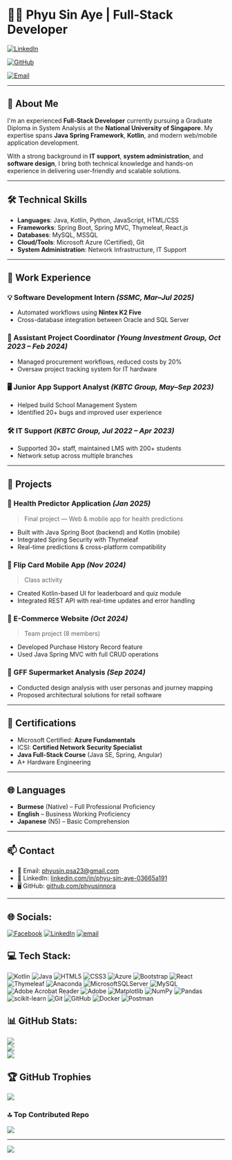 # 👩‍💻 Phyu Sin Aye | Full-Stack Developer

[![LinkedIn](https://img.shields.io/badge/LinkedIn-Connect-blue?logo=linkedin)]([https://www.linkedin.com/in/phyu-sin-aye-03665a191/](https://www.linkedin.com/in/phyu-sin-aye-b3157a340/))

[![GitHub](https://img.shields.io/badge/GitHub-phyusinnora-black?logo=github)](https://github.com/phyusinnora)

[![Email](https://img.shields.io/badge/Email-phyusin.psa23@gmail.com-red?logo=gmail)](mailto:phyusin.psa23@gmail.com)

---

## 🌟 About Me

I'm an experienced **Full-Stack Developer** currently pursuing a Graduate Diploma in System Analysis at the **National University of Singapore**. My expertise spans **Java Spring Framework**, **Kotlin**, and modern web/mobile application development.

With a strong background in **IT support**, **system administration**, and **software design**, I bring both technical knowledge and hands-on experience in delivering user-friendly and scalable solutions.

---

## 🛠️ Technical Skills

- **Languages**: Java, Kotlin, Python, JavaScript, HTML/CSS  
- **Frameworks**: Spring Boot, Spring MVC, Thymeleaf, React.js  
- **Databases**: MySQL, MSSQL  
- **Cloud/Tools**: Microsoft Azure (Certified), Git  
- **System Administration**: Network Infrastructure, IT Support

---

## 💼 Work Experience

### 💡 Software Development Intern *(SSMC, Mar–Jul 2025)*
- Automated workflows using **Nintex K2 Five**
- Cross-database integration between Oracle and SQL Server

### 💼 Assistant Project Coordinator *(Young Investment Group, Oct 2023 – Feb 2024)*
- Managed procurement workflows, reduced costs by 20%
- Oversaw project tracking system for IT hardware

### 🖥️ Junior App Support Analyst *(KBTC Group, May–Sep 2023)*
- Helped build School Management System  
- Identified 20+ bugs and improved user experience

### 🛠️ IT Support *(KBTC Group, Jul 2022 – Apr 2023)*
- Supported 30+ staff, maintained LMS with 200+ students  
- Network setup across multiple branches

---

## 📱 Projects

### 🔹 Health Predictor Application *(Jan 2025)*
> Final project — Web & mobile app for health predictions  
- Built with Java Spring Boot (backend) and Kotlin (mobile)
- Integrated Spring Security with Thymeleaf
- Real-time predictions & cross-platform compatibility

### 🔹 Flip Card Mobile App *(Nov 2024)*
> Class activity  
- Created Kotlin-based UI for leaderboard and quiz module  
- Integrated REST API with real-time updates and error handling

### 🔹 E-Commerce Website *(Oct 2024)*
> Team project (8 members)  
- Developed Purchase History Record feature  
- Used Java Spring MVC with full CRUD operations

### 🔹 GFF Supermarket Analysis *(Sep 2024)*
- Conducted design analysis with user personas and journey mapping  
- Proposed architectural solutions for retail software

---

## 📜 Certifications

- Microsoft Certified: **Azure Fundamentals**  
- ICSI: **Certified Network Security Specialist**  
- **Java Full-Stack Course** (Java SE, Spring, Angular)  
- A+ Hardware Engineering  

---

## 🌐 Languages

- **Burmese** (Native) – Full Professional Proficiency  
- **English** – Business Working Proficiency  
- **Japanese** (N5) – Basic Comprehension  

---

## 📫 Contact

- 📧 Email: [phyusin.psa23@gmail.com](mailto:phyusin.psa23@gmail.com)  
- 🔗 LinkedIn: [linkedin.com/in/phyu-sin-aye-03665a191](https://www.linkedin.com/in/phyu-sin-aye-b3157a340/)  
- 🖥️ GitHub: [github.com/phyusinnora](https://github.com/phyusinnora)

---

## 🌐 Socials:
[![Facebook](https://img.shields.io/badge/Facebook-%231877F2.svg?logo=Facebook&logoColor=white)](https://facebook.com/https://www.facebook.com/share/1HbhSkVEcu/?mibextid=wwXIfr) [![LinkedIn](https://img.shields.io/badge/LinkedIn-%230077B5.svg?logo=linkedin&logoColor=white)](https://linkedin.com/in/https://www.linkedin.com/in/phyu-sin-aye-b3157a340/) [![email](https://img.shields.io/badge/Email-D14836?logo=gmail&logoColor=white)](mailto:phyusin.psa23@gmail.com) 

## 💻 Tech Stack:
![Kotlin](https://img.shields.io/badge/kotlin-%237F52FF.svg?style=for-the-badge&logo=kotlin&logoColor=white) ![Java](https://img.shields.io/badge/java-%23ED8B00.svg?style=for-the-badge&logo=openjdk&logoColor=white) ![HTML5](https://img.shields.io/badge/html5-%23E34F26.svg?style=for-the-badge&logo=html5&logoColor=white) ![CSS3](https://img.shields.io/badge/css3-%231572B6.svg?style=for-the-badge&logo=css3&logoColor=white) ![Azure](https://img.shields.io/badge/azure-%230072C6.svg?style=for-the-badge&logo=microsoftazure&logoColor=white) ![Bootstrap](https://img.shields.io/badge/bootstrap-%238511FA.svg?style=for-the-badge&logo=bootstrap&logoColor=white) ![React](https://img.shields.io/badge/react-%2320232a.svg?style=for-the-badge&logo=react&logoColor=%2361DAFB) ![Thymeleaf](https://img.shields.io/badge/Thymeleaf-%23005C0F.svg?style=for-the-badge&logo=Thymeleaf&logoColor=white) ![Anaconda](https://img.shields.io/badge/Anaconda-%2344A833.svg?style=for-the-badge&logo=anaconda&logoColor=white) ![MicrosoftSQLServer](https://img.shields.io/badge/Microsoft%20SQL%20Server-CC2927?style=for-the-badge&logo=microsoft%20sql%20server&logoColor=white) ![MySQL](https://img.shields.io/badge/mysql-4479A1.svg?style=for-the-badge&logo=mysql&logoColor=white) ![Adobe Acrobat Reader](https://img.shields.io/badge/Adobe%20Acrobat%20Reader-EC1C24.svg?style=for-the-badge&logo=Adobe%20Acrobat%20Reader&logoColor=white) ![Adobe](https://img.shields.io/badge/adobe-%23FF0000.svg?style=for-the-badge&logo=adobe&logoColor=white) ![Matplotlib](https://img.shields.io/badge/Matplotlib-%23ffffff.svg?style=for-the-badge&logo=Matplotlib&logoColor=black) ![NumPy](https://img.shields.io/badge/numpy-%23013243.svg?style=for-the-badge&logo=numpy&logoColor=white) ![Pandas](https://img.shields.io/badge/pandas-%23150458.svg?style=for-the-badge&logo=pandas&logoColor=white) ![scikit-learn](https://img.shields.io/badge/scikit--learn-%23F7931E.svg?style=for-the-badge&logo=scikit-learn&logoColor=white) ![Git](https://img.shields.io/badge/git-%23F05033.svg?style=for-the-badge&logo=git&logoColor=white) ![GitHub](https://img.shields.io/badge/github-%23121011.svg?style=for-the-badge&logo=github&logoColor=white) ![Docker](https://img.shields.io/badge/docker-%230db7ed.svg?style=for-the-badge&logo=docker&logoColor=white) ![Postman](https://img.shields.io/badge/Postman-FF6C37?style=for-the-badge&logo=postman&logoColor=white)

## 📊 GitHub Stats:
![](https://github-readme-stats.vercel.app/api?username=phyusinnora&theme=dark&hide_border=false&include_all_commits=false&count_private=false)<br/>
![](https://nirzak-streak-stats.vercel.app/?user=phyusinnora&theme=dark&hide_border=false)<br/>
![](https://github-readme-stats.vercel.app/api/top-langs/?username=phyusinnora&theme=dark&hide_border=false&include_all_commits=false&count_private=false&layout=compact)

## 🏆 GitHub Trophies
![](https://github-profile-trophy.vercel.app/?username=phyusinnora&theme=radical&no-frame=false&no-bg=false&margin-w=4)

### 🔝 Top Contributed Repo
![](https://github-contributor-stats.vercel.app/api?username=phyusinnora&limit=5&theme=dark&combine_all_yearly_contributions=true)

---
[![](https://visitcount.itsvg.in/api?id=phyusinnora&icon=0&color=0)](https://visitcount.itsvg.in)

<!-- Proudly created with GPRM ( https://gprm.itsvg.in ) -->
